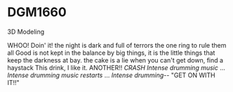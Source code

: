 # DGM1660
3D Modeling

WHOO! Doin' it!
the night is dark and full of terrors
the one ring to rule them all
Good is not kept in the balance by big things, it is the little things that keep the darkness at bay.
the cake is a lie
when you can't get down, find a haystack
This drink, I like it. ANOTHER!! *CRASH*
*Intense drumming music* ... *Intense drumming music restarts* ... *Intense drumming--* "GET ON WITH IT!!"
